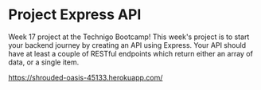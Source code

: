 # Project Express API

Week 17 project at the Technigo Bootcamp! This week's project is to start your backend journey by creating an API using Express. Your API should have at least a couple of RESTful endpoints which return either an array of data, or a single item.

https://shrouded-oasis-45133.herokuapp.com/

